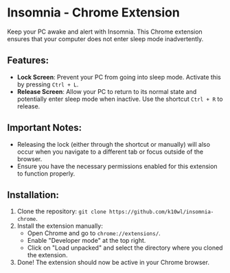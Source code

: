 # Insomnia - Chrome Extension

Keep your PC awake and alert with Insomnia. This Chrome extension ensures that your computer does not enter sleep mode inadvertently.

## Features:

- **Lock Screen**: Prevent your PC from going into sleep mode. Activate this by pressing `Ctrl + L`.
- **Release Screen**: Allow your PC to return to its normal state and potentially enter sleep mode when inactive. Use the shortcut `Ctrl + R` to release.

## Important Notes:

- Releasing the lock (either through the shortcut or manually) will also occur when you navigate to a different tab or focus outside of the browser.
- Ensure you have the necessary permissions enabled for this extension to function properly.

## Installation:

1. Clone the repository: `git clone https://github.com/k10wl/insomnia-chrome`.
2. Install the extension manually:
   - Open Chrome and go to `chrome://extensions/`.
   - Enable "Developer mode" at the top right.
   - Click on "Load unpacked" and select the directory where you cloned the extension.
3. Done! The extension should now be active in your Chrome browser.
